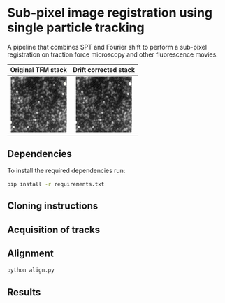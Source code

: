 # Sub-pixel image registration using single particle tracking
A pipeline that combines SPT and Fourier shift to perform a sub-pixel registration on traction force microscopy and other fluorescence movies.

<div align="center">
  
Original TFM stack             |  Drift corrected stack
:-------------------------:|:-------------------------:
![](_figures/drift.gif)  |  ![](_figures/drift_corrected.gif)
  
</div>

## Dependencies

To install the required dependencies run:

```bash
pip install -r requirements.txt
```

## Cloning instructions

## Acquisition of tracks

## Alignment

```bash
python align.py
```

## Results
